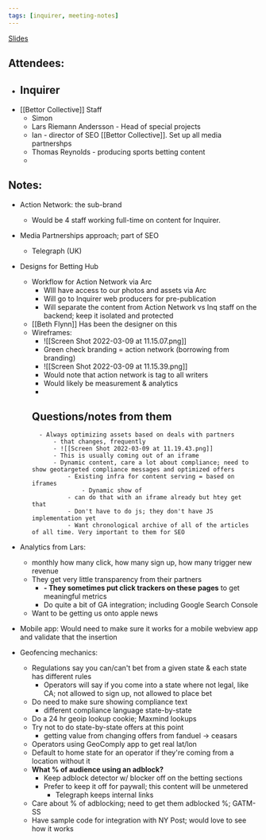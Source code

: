 ```yaml
---
tags: [inquirer, meeting-notes]
---
```


[Slides](https://docs.google.com/presentation/d/1mNPBn928C7MN1ltk41Uxp9CpklIqOTlmlAE0Gkw0is8/edit#slide=id.g1185dc12e1b_0_6)

## Attendees:
- Inquirer
	- 
- [[Bettor Collective]] Staff
	- Simon
	- Lars Riemann Andersson - Head of special projects
	- Ian - director of SEO [[Bettor Collective]]. Set up all media partnershps
	- Thomas Reynolds - producing sports betting content
	- 


## Notes:
- Action Network: the sub-brand
	- Would be 4 staff working full-time on content for Inquirer. 
- Media Partnerships approach; part of SEO
	- Telegraph (UK)
- Designs for Betting Hub
	- Workflow for Action Network via Arc
		- WIll have access to our photos and assets via Arc
		- Will go to Inquirer web producers for pre-publication
		- Will separate the content from Action Network vs Inq staff on the backend; keep it isolated and protected
	- [[Beth Flynn]] Has been the designer on this
	- Wireframes:
		- ![[Screen Shot 2022-03-09 at 11.15.07.png]]
		- Green check branding = action network (borrowing from branding)
		- ![[Screen Shot 2022-03-09 at 11.15.39.png]]
		- Would note that action network is tag to all writers
		- Would likely be measurement & analytics
		- 
		##  Questions/notes from them
			- Always optimizing assets based on deals with partners
				- that changes, frequently
				- ![[Screen Shot 2022-03-09 at 11.19.43.png]]
				- This is usually coming out of an iframe
				- Dynamic content, care a lot about compliance; need to show geotargeted compliance messages and optimized offers
					- Existing infra for content serving = based on iframes
						- Dynamic show of 
					- can do that with an iframe already but htey get that
					- Don't have to do js; they don't have JS implementation yet
					- Want chronological archive of all of the articles of all time. Very important to them for SEO
- Analytics from Lars:
	- monthly how many click, how many sign up, how many trigger new revenue
	- They get very little transparency from their partners
		- **- They sometimes put click trackers on these pages** to get meaningful metrics
		- Do quite a bit of GA integration; including Google Search Console
	- Want to be getting us onto apple news
- Mobile app: Would need to make sure it works for a mobile webview app and validate that the insertion 

- Geofencing mechanics:
	- Regulations say you can/can't bet from a given state & each state has different rules
		- Operators will say if you come into a state where not legal, like CA; not allowed to sign up, not allowed to place bet
	- Do need to make sure showing compliance text
		- different compliance language state-by-state
	- Do a 24 hr geoip lookup cookie; Maxmind lookups
	- Try not to do state-by-state offers at this point
		- getting value from changing offers from fanduel -> ceasars
	- Operators using GeoComply app to get real lat/lon
	- Default to home state for an operator if they're coming from a location without it
	- **What % of audience using an adblock?**
		- Keep adblock detector w/ blocker off on the betting sections
		- Prefer to keep it off for paywall; this content will be unmetered
			- Telegraph keeps internal links
	- Care about % of adblocking; need to get them adblocked %; GATM-SS
	- Have sample code for integration with NY Post; would love to see how it works



	
